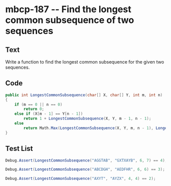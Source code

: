# mbcp-187 -- Find the longest common subsequence of two sequences

## Text

Write a function to find the longest common subsequence for the given two sequences.

## Code

```csharp
public int LongestCommonSubsequence(char[] X, char[] Y, int m, int n) 
{ 
    if (m == 0 || n == 0) 
        return 0; 
    else if (X[m - 1] == Y[n - 1]) 
        return 1 + LongestCommonSubsequence(X, Y, m - 1, n - 1); 
    else 
        return Math.Max(LongestCommonSubsequence(X, Y, m, n - 1), LongestCommonSubsequence(X, Y, m - 1, n)); 
}
```

## Test List

```csharp
Debug.Assert(LongestCommonSubsequence("AGGTAB", "GXTXAYB", 6, 7) == 4);
```

```csharp
Debug.Assert(LongestCommonSubsequence("ABCDGH", "AEDFHR", 6, 6) == 3);
```

```csharp
Debug.Assert(LongestCommonSubsequence("AXYT", "AYZX", 4, 4) == 2);
```

